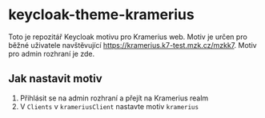 # keycloak-theme-kramerius
Toto je repozitář Keycloak motivu pro Kramerius web. Motiv je určen pro běžné uživatele navštěvující https://kramerius.k7-test.mzk.cz/mzkk7. Motiv pro admin rozhraní je zde.

## Jak nastavit motiv
1. Přihlásit se na admin rozhraní a přejít na Kramerius realm
2. V `Clients` v `krameriusClient` nastavte motiv `kramerius`